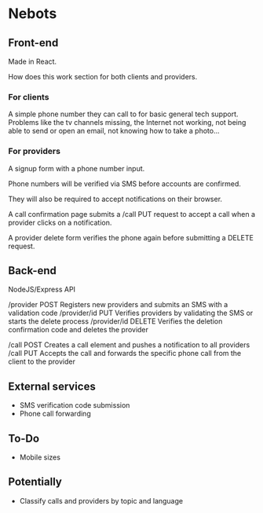 # Nebots

## Front-end

Made in React.

How does this work section for both clients and providers.

### For clients

A simple phone number they can call to for basic general tech support. Problems like the tv channels missing, the Internet not working, not being able to send or open an email, not knowing how to take a photo...

### For providers

A signup form with a phone number input.

Phone numbers will be verified via SMS before accounts are confirmed.

They will also be required to accept notifications on their browser.

A call confirmation page submits a /call PUT request to accept a call when a provider clicks on a notification.

A provider delete form verifies the phone again before submitting a DELETE request.

## Back-end

NodeJS/Express API

/provider POST Registers new providers and submits an SMS with a validation code
/provider/id PUT Verifies providers by validating the SMS or starts the delete process
/provider/id DELETE Verifies the deletion confirmation code and deletes the provider

/call POST Creates a call element and pushes a notification to all providers
/call PUT Accepts the call and forwards the specific phone call from the client to the provider

## External services

- SMS verification code submission
- Phone call forwarding

## To-Do

- Mobile sizes

## Potentially

- Classify calls and providers by topic and language
